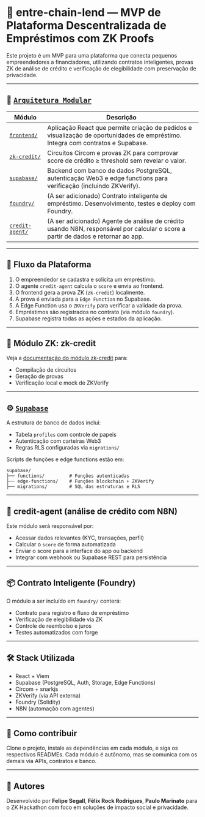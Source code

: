 # 🤝 entre-chain-lend — MVP de Plataforma Descentralizada de Empréstimos com ZK Proofs

Este projeto é um MVP para uma plataforma que conecta pequenos empreendedores a financiadores, utilizando contratos inteligentes, provas ZK de análise de crédito e verificação de elegibilidade com preservação de privacidade.

---

## 🧱 [`Arquitetura Modular`](Arquitetura.png)

| Módulo             | Descrição |
|--------------------|-----------|
| [`frontend/`](README-frontend.md) | Aplicação React que permite criação de pedidos e visualização de oportunidades de empréstimo. Integra com contratos e Supabase. |
| [`zk-credit/`](README-zk-credit.md)      | Circuitos Circom e provas ZK para comprovar score de crédito ≥ threshold sem revelar o valor. |
| [`supabase/`](README-supabase.md)        | Backend com banco de dados PostgreSQL, autenticação Web3 e edge functions para verificação (incluindo ZKVerify). |
| [`foundry/`](README-foundry.md)         | (A ser adicionado) Contrato inteligente de empréstimo. Desenvolvimento, testes e deploy com Foundry. |
| [`credit-agent/`](README-credit-agent.md)    | (A ser adicionado) Agente de análise de crédito usando N8N, responsável por calcular o score a partir de dados e retornar ao app. |

---

## 🔁 Fluxo da Plataforma

1. O empreendedor se cadastra e solicita um empréstimo.
2. O agente `credit-agent` calcula o `score` e envia ao frontend.
3. O frontend gera a prova ZK (`zk-credit`) localmente.
4. A prova é enviada para a `Edge Function` no Supabase.
5. A Edge Function usa o `ZKVerify` para verificar a validade da prova.
6. Empréstimos são registrados no contrato (via módulo `foundry`).
7. Supabase registra todas as ações e estados da aplicação.

---

## 🧪 Módulo ZK: zk-credit

Veja a [documentação do módulo zk-credit](README-zk-credit.md) para:

- Compilação de circuitos
- Geração de provas
- Verificação local e mock de ZKVerify

---

## ⚙️ [`Supabase`](er_diagram.png)

A estrutura de banco de dados inclui:

- Tabela `profiles` com controle de papeis
- Autenticação com carteiras Web3
- Regras RLS configuradas via `migrations/`

Scripts de funções e edge functions estão em:
```
supabase/
├── functions/         # Funções autenticadas
├── edge-functions/    # Funções blockchain + ZKVerify
├── migrations/        # SQL das estruturas e RLS
```

---

## 🤖 credit-agent (análise de crédito com N8N)

Este módulo será responsável por:

- Acessar dados relevantes (KYC, transações, perfil)
- Calcular o `score` de forma automatizada
- Enviar o score para a interface do app ou backend
- Integrar com webhook ou Supabase REST para persistência

---

## 📦 Contrato Inteligente (Foundry)

O módulo a ser incluído em `foundry/` conterá:

- Contrato para registro e fluxo de empréstimo
- Verificação de elegibilidade via ZK
- Controle de reembolso e juros
- Testes automatizados com forge

---

## 🛠️ Stack Utilizada

- React + Viem
- Supabase (PostgreSQL, Auth, Storage, Edge Functions)
- Circom + snarkjs
- ZKVerify (via API externa)
- Foundry (Solidity)
- N8N (automação com agentes)

---

## 🧪 Como contribuir

Clone o projeto, instale as dependências em cada módulo, e siga os respectivos READMEs. Cada módulo é autônomo, mas se comunica com os demais via APIs, contratos e banco.

---

## 🧠 Autores

Desenvolvido por **Felipe Segall**, **Fêlix Rock Rodrigues**, **Paulo Marinato** para o ZK Hackathon com foco em soluções de impacto social e privacidade.
